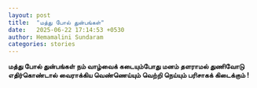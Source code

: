 ```yaml
---
layout: post
title:  "மத்து போல் துன்பங்கள்"
date:   2025-06-22 17:14:53 +0530
author: Hemamalini Sundaram
categories: stories
---
```


**மத்து போல் துன்பங்கள் நம் வாழ்வைக் கடையும்போது மனம் தளராமல் துணிவோடு எதிர்கொண்டால்
வைராக்கிய வெண்ணெய்யும் வெற்றி நெய்யும் பரிசாகக் கிடைக்கும் !**
